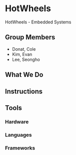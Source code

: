 # HotWheels
HotWheels - Embedded Systems

## Group Members
- Donat, Cole
- Kim, Evan
- Lee, Seongho

## What We Do


## Instructions

## Tools

### Hardware
### Languages
### Frameworks
